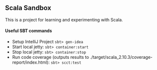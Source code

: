 ## Scala Sandbox

This is a project for learning and experimenting with Scala.

#### Useful SBT commands

* Setup IntelliJ Project
```sbt> gen-idea```
* Start local jetty:
```sbt> container:start```
* Stop local jetty:
```sbt> container:stop```
* Run code coverage (outputs results to ./target/scala_2.10.3/coverage-report/index.html):
```sbt> scct:test```


